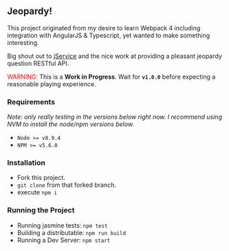 ## Jeopardy!

This project originated from my desire to learn Webpack 4 including integration with AngularJS & Typescript, yet wanted to make something interesting.

Big shout out to [jService](http://jservice.io/) and the nice work at providing a pleasant jeopardy question RESTful API.

<span style="color:red">WARNING:</span> This is a **Work in Progress**.  Wait for **`v1.0.0`** before expecting a reasonable playing experience.

### Requirements

_Note: only really testing in the versions below right now. I recommend using NVM to install the node/npm versions below._

* `Node >= v8.9.4`
* `NPM >= v5.6.0`

### Installation

* Fork this project.
* `git clone` from that forked branch.
* execute `npm i`

### Running the Project
* Running jasmine tests: `npm test`
* Building a distributable: `npm run build`
* Running a Dev Server: `npm start`